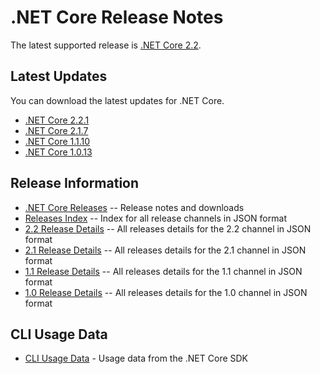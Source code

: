 # .NET Core Release Notes

The latest supported release is [.NET Core 2.2](2.2).

## Latest Updates

You can download the latest updates for .NET Core.

* [.NET Core 2.2.1](2.2/2.2.1/2.2.1-download.md)
* [.NET Core 2.1.7](2.1/2.1.7/2.1.7-download.md)
* [.NET Core 1.1.10](download-archives/1.1.10-download.md)
* [.NET Core 1.0.13](download-archives/1.0.13-download.md)

## Release Information

* [.NET Core Releases](download-archive.md) -- Release notes and downloads
* [Releases Index](releases-index.json) -- Index for all release channels in JSON format
* [2.2 Release Details](2.2/releases.json) -- All releases details for the 2.2 channel in JSON format
* [2.1 Release Details](2.1/releases.json) -- All releases details for the 2.1 channel in JSON format
* [1.1 Release Details](1.1/releases.json) -- All releases details for the 1.1 channel in JSON format
* [1.0 Release Details](1.0/releases.json) -- All releases details for the 1.0 channel in JSON format

## CLI Usage Data

* [CLI Usage Data](cli-usage-data.md) - Usage data from the .NET Core SDK
